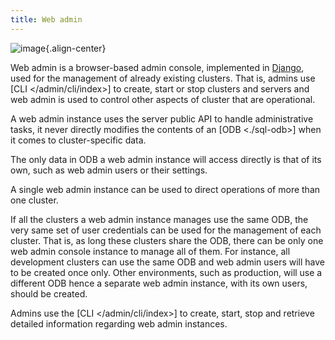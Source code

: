 ```yaml
---
title: Web admin
---
```


![image](/gfx/arch-web-admin.png){.align-center}

Web admin is a browser-based admin console, implemented in [Django](https://djangoproject.com),
used for the management of already existing clusters. That is, admins use
[CLI \</admin/cli/index\>] to create, start or stop clusters and servers and web admin is
used to control other aspects of cluster that are operational.

A web admin instance uses the server public API
to handle administrative tasks, it never directly modifies the contents
of an [ODB \<./sql-odb\>] when it comes to cluster-specific data.

The only data in ODB a web admin instance will access directly is that of its own,
such as web admin users or their settings.

A single web admin instance can be used to direct operations of more than one cluster.

If all the clusters a web admin instance manages use the same ODB, the very same
set of user credentials can be used for the management of each cluster. That is,
as long these clusters share the ODB, there can be only one web admin console instance
to manage all of them. For instance, all development clusters can use the same ODB
and web admin users will have to be created once only. Other environments,
such as production, will use a different ODB hence a separate web admin instance,
with its own users, should be created.

Admins use the [CLI \</admin/cli/index\>] to create, start, stop and
retrieve detailed information regarding web admin instances.
